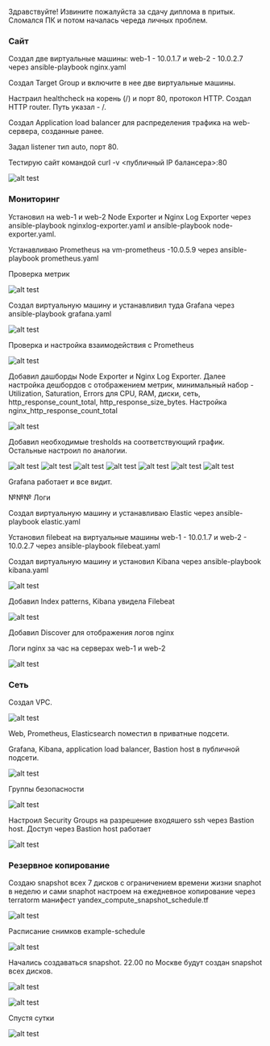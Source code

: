 Здравствуйте! Извините пожалуйста за сдачу диплома в притык. Сломался ПК и потом началась череда личных проблем.

### Сайт

Создал две виртуальные машины: web-1 - 10.0.1.7 и web-2 - 10.0.2.7 через ansible-playbook nginx.yaml

Создал Target Group и включите в нее две виртуальные машины.

Настраил healthcheck на корень (/) и порт 80, протокол HTTP. Создал HTTP router. Путь указал - /.

Создал Application load balancer для распределения трафика на web-сервера, созданные ранее.

Задал listener тип auto, порт 80.

Тестирую сайт командой curl -v <публичный IP балансера>:80

![alt test](https://raw.githubusercontent.com/xZuLuSx/disaster-recovery/main/img/dip1.png)

### Мониторинг

Установил на web-1 и web-2 Node Exporter и Nginx Log Exporter через ansible-playbook nginxlog-exporter.yaml и ansible-playbook node-exporter.yaml.

Устанавливаю Prometheus на vm-prometheus -10.0.5.9 через ansible-playbook prometheus.yaml

Проверка метрик

![alt test](https://raw.githubusercontent.com/xZuLuSx/disaster-recovery/main/img/metrics.png)

Создал виртуальную машину и устанавливил туда Grafana через ansible-playbook grafana.yaml

![alt test](https://raw.githubusercontent.com/xZuLuSx/disaster-recovery/main/img/graf1.png)

Проверка и настройка взаимодействия с Prometheus

![alt test](https://raw.githubusercontent.com/xZuLuSx/disaster-recovery/main/img/graf2.png)

Добавил дашборды Node Exporter и Nginx Log Exporter.
Далее настройка дешбордов с отображением метрик, минимальный набор - Utilization, Saturation, Errors для CPU, RAM, диски, сеть, http_response_count_total, http_response_size_bytes.
Настройка nginx_http_response_count_total

![alt test](https://raw.githubusercontent.com/xZuLuSx/disaster-recovery/main/img/graf3.png)

Добавил необходимые tresholds на соответствующий график.
Остальные настроил по аналогии.

![alt test](https://raw.githubusercontent.com/xZuLuSx/disaster-recovery/main/img/graf4.png)
![alt test](https://raw.githubusercontent.com/xZuLuSx/disaster-recovery/main/img/graf5.png)
![alt test](https://raw.githubusercontent.com/xZuLuSx/disaster-recovery/main/img/graf6.png)
![alt test](https://raw.githubusercontent.com/xZuLuSx/disaster-recovery/main/img/graf7.png)
![alt test](https://raw.githubusercontent.com/xZuLuSx/disaster-recovery/main/img/graf8.png)
![alt test](https://raw.githubusercontent.com/xZuLuSx/disaster-recovery/main/img/graf9.png)
![alt test](https://raw.githubusercontent.com/xZuLuSx/disaster-recovery/main/img/graf10.png)

Grafana работает и все видит.

№№№ Логи

Cоздал виртуальную машину и устанавливаю Elastic через ansible-playbook elastic.yaml

Установил filebeat на виртуальные машины web-1 - 10.0.1.7 и web-2 - 10.0.2.7 через ansible-playbook filebeat.yaml

Создал виртуальную машину и установил Kibana через ansible-playbook kibana.yaml

![alt test](https://raw.githubusercontent.com/xZuLuSx/disaster-recovery/main/img/elastic1.png)

Добавил Index patterns, Kibana увидела Filebeat

![alt test](https://raw.githubusercontent.com/xZuLuSx/disaster-recovery/main/img/elastic2.png)

Добавил Discover для отображения логов nginx

Логи nginx за час на серверах web-1 и web-2

![alt test](https://raw.githubusercontent.com/xZuLuSx/disaster-recovery/main/img/elastic3.png)

### Сеть

Создал VPC.

![alt test](https://raw.githubusercontent.com/xZuLuSx/disaster-recovery/main/img/vpc1.png)

Web, Prometheus, Elasticsearch поместил в приватные подсети.

Grafana, Kibana, application load balancer, Bastion host в публичной подсети.

![alt test](https://raw.githubusercontent.com/xZuLuSx/disaster-recovery/main/img/vpc2.png)

Группы безопасности

![alt test](https://raw.githubusercontent.com/xZuLuSx/disaster-recovery/main/img/vpc33333.png)

Настроил Security Groups на разрешение входяшего ssh через Bastion host. Доступ через Bastion host работает

![alt test](https://raw.githubusercontent.com/xZuLuSx/disaster-recovery/main/img/ssh%2022.png)

### Резервное копирование

Создаю snapshot всех 7 дисков с ограничением времени жизни snaphot в неделю и сами snaphot настроем на ежедневное копирование через terratorm манифест yandex_compute_snapshot_schedule.tf

![alt test](https://raw.githubusercontent.com/xZuLuSx/disaster-recovery/main/img/copy1.png)

Расписание снимков example-schedule

![alt test](https://raw.githubusercontent.com/xZuLuSx/disaster-recovery/main/img/copy2.png)


Начались создаваться snapshot. 22.00 по Москве будут создан snapshot всех дисков.

![alt test](https://raw.githubusercontent.com/xZuLuSx/disaster-recovery/main/img/copy3.png)

![alt test](https://raw.githubusercontent.com/xZuLuSx/disaster-recovery/main/img/copy4.png)

Спустя сутки

![alt test](https://raw.githubusercontent.com/xZuLuSx/disaster-recovery/main/img/copy5.png)
